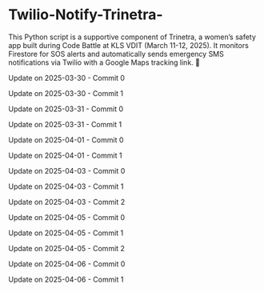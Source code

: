 # Twilio-Notify-Trinetra-
  This Python script is a supportive component of Trinetra, a women’s safety app built during Code Battle at KLS VDIT (March 11-12, 2025). It monitors Firestore for SOS alerts and automatically sends emergency SMS notifications via Twilio with a Google Maps tracking link. 🚀

Update on 2025-03-30 - Commit 0

Update on 2025-03-30 - Commit 1

Update on 2025-03-31 - Commit 0

Update on 2025-03-31 - Commit 1

Update on 2025-04-01 - Commit 0

Update on 2025-04-01 - Commit 1

Update on 2025-04-03 - Commit 0

Update on 2025-04-03 - Commit 1

Update on 2025-04-03 - Commit 2

Update on 2025-04-05 - Commit 0

Update on 2025-04-05 - Commit 1

Update on 2025-04-05 - Commit 2

Update on 2025-04-06 - Commit 0

Update on 2025-04-06 - Commit 1
